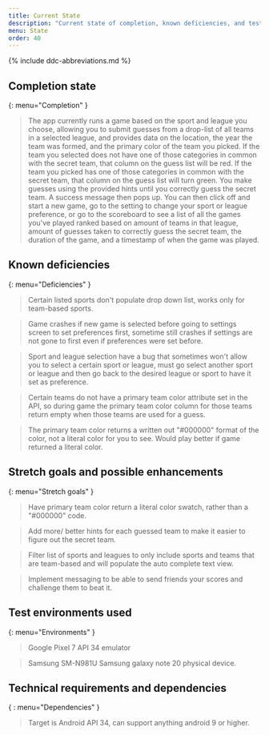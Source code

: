 ```yaml
---
title: Current State
description: "Current state of completion, known deficiencies, and test environments used."
menu: State
order: 40
---
```


{% include ddc-abbreviations.md %}

## Completion state
{: menu="Completion" }

> The app currently runs a game based on the sport and league you choose, allowing you to submit guesses from a drop-list of all teams in a selected league, and provides data on the location, the year the team was formed, and the primary color of the team you picked. If the team you selected does not have one of those categories in common with the secret team, that column on the guess list will be red. If the team you picked has one of those categories in common with the secret team, that column on the guess list will turn green. You make guesses using the provided hints until you correctly guess the secret team. A success message then pops up. You can then click off and start a new game, go to the setting to change your sport or league preference, or go to the scoreboard to see a list of all the games you've played ranked based on amount of teams in that league, amount of guesses taken to correctly guess the secret team, the duration of the game, and a timestamp of when the game was played.

## Known deficiencies
{: menu="Deficiencies" }

> Certain listed sports don't populate drop down list, works only for team-based sports.

> Game crashes if new game is selected before going to settings screen to set preferences first, sometime still crashes if settings are not gone to first even if preferences were set before.

> Sport and league selection have a bug that sometimes won't allow you to select a certain sport or league, must go select another sport or league and then go back to the desired league or sport to have it set as preference.

> Certain teams do not have a primary team color attribute set in the API, so during game the primary team color column for those teams return empty when those teams are used for a guess.

> The primary team color returns a written out "#000000" format of the color, not a literal color for you to see. Would play better if game returned a literal color.

## Stretch goals and possible enhancements
{: menu="Stretch goals" }

> Have primary team color return a literal color swatch, rather than a "#000000" code.

> Add more/ better hints for each guessed team to make it easier to figure out the secret team.

> Filter list of sports and leagues to only include sports and teams that are team-based and will populate the auto complete text view.

> Implement messaging to be able to send friends your scores and challenge them to beat it.

## Test environments used
{: menu="Environments" }

> Google Pixel 7 API 34 emulator 

> Samsung SM-N981U Samsung galaxy note 20 physical device.

## Technical requirements and dependencies 
{ : menu="Dependencies" }

> Target is Android API 34, can support anything android 9 or higher. 